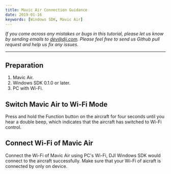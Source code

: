 ```yaml
---
title: Mavic Air Connection Guidance
date: 2019-01-16
keywords: [Windows SDK, Mavic Air]
---
```


*If you come across any mistakes or bugs in this tutorial, please let us know by sending emails to dev@dji.com. Please feel free to send us Github pull request and help us fix any issues.*

---

## Preparation

1. Mavic Air.
2. Windows SDK 0.1.0 or later.
3. PC with Wi-Fi.

## Switch Mavic Air to Wi-Fi Mode

Press and hold the Function button on the aircraft for four seconds until you hear a double beep, which indicates that the aircraft has switched to Wi-Fi control.

## Connect Wi-Fi of Mavic Air

Connect the Wi-Fi of Mavic Air using PC's Wi-Fi, DJI Windows SDK would connect to the aircraft successfully. Make sure that your Wi-Fi of aicraft is connected by only on device.